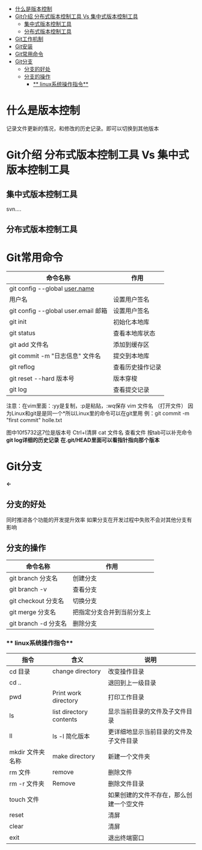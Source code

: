 - [什么是版本控制](https://note.youdao.com/md/#%E4%BB%80%E4%B9%88%E6%98%AF%E7%89%88%E6%9C%AC%E6%8E%A7%E5%88%B6)
- [Git介绍 分布式版本控制工具 Vs 集中式版本控制工具](https://note.youdao.com/md/#git%E4%BB%8B%E7%BB%8D-%E5%88%86%E5%B8%83%E5%BC%8F%E7%89%88%E6%9C%AC%E6%8E%A7%E5%88%B6%E5%B7%A5%E5%85%B7-vs-%E9%9B%86%E4%B8%AD%E5%BC%8F%E7%89%88%E6%9C%AC%E6%8E%A7%E5%88%B6%E5%B7%A5%E5%85%B7)
   - [集中式版本控制工具](https://note.youdao.com/md/#%E9%9B%86%E4%B8%AD%E5%BC%8F%E7%89%88%E6%9C%AC%E6%8E%A7%E5%88%B6%E5%B7%A5%E5%85%B7)
   - [分布式版本控制工具](https://note.youdao.com/md/#%E5%88%86%E5%B8%83%E5%BC%8F%E7%89%88%E6%9C%AC%E6%8E%A7%E5%88%B6%E5%B7%A5%E5%85%B7)
- [Git工作机制](https://note.youdao.com/md/#git%E5%B7%A5%E4%BD%9C%E6%9C%BA%E5%88%B6)
- [Git安装](https://note.youdao.com/md/#git%E5%AE%89%E8%A3%85)
- [Git常用命令](https://note.youdao.com/md/#git%E5%B8%B8%E7%94%A8%E5%91%BD%E4%BB%A4)
- [Git分支](https://note.youdao.com/md/#git%E5%88%86%E6%94%AF)
   - [分支的好处](https://note.youdao.com/md/#%E5%88%86%E6%94%AF%E7%9A%84%E5%A5%BD%E5%A4%84)
   - [分支的操作](https://note.youdao.com/md/#%E5%88%86%E6%94%AF%E7%9A%84%E6%93%8D%E4%BD%9C)
      - [** linux系统操作指令**](https://note.youdao.com/md/#linux%E7%B3%BB%E7%BB%9F%E6%93%8D%E4%BD%9C%E6%8C%87%E4%BB%A4)
# 什么是版本控制
记录文件更新的情况，和修改的历史记录。即可以切换到其他版本
# Git介绍 分布式版本控制工具 Vs 集中式版本控制工具
## 集中式版本控制工具
svn....
## 分布式版本控制工具

# Git常用命令
| **命令名称** | **作用** |
| --- | --- |
| git config --global [user.name](http://user.name/)
 用户名 | 设置用户签名 |
| git config --global user.email 邮箱 | 设置用户签名 |
| git init | 初始化本地库 |
| git status | 查看本地库状态 |
| git add 文件名 | 添加到缓存区 |
| git commit -m "日志信息" 文件名 | 提交到本地库 |
| git reflog | 查看历史操作记录 |
| git reset --hard 版本号 | 版本穿梭 |
| git log | 查看提交记录 |

注意：在vim里面：:yy是复制，:p是粘贴，:wq保存
vim 文件名 （打开文件）
因为Linux和git是是同一个*所以Linux里的命令可以在git里用
例：git commit -m "first commit" holle.txt

图中10f5732这7位是版本号
Ctrl+l清屏
cat 文件名 查看文件
按tab可以补充命令
**git log详细的历史记录**
**在.git/HEAD里面可以看指针指向那个版本**

# Git分支

**←**
## 分支的好处
同时推进各个功能的开发提升效率
如果分支在开发过程中失败不会对其他分支有影响
## 分支的操作
| **命令名称** | **作用** |
| --- | --- |
| git branch 分支名 | 创建分支 |
| git branch -v | 查看分支 |
| git checkout 分支名 | 切换分支 |
| git merge 分支名 | 把指定分支合并到当前分支上 |
| git branch -d 分支名 | 删除分支 |

### ** linux系统操作指令**
| **指令** | **含义** | **说明** |
| --- | --- | --- |
| cd 目录 | change directory | 改变操作目录 |
| cd .. |  | 退回到上一级目录 |
| pwd | Print work directory | 打印工作目录 |
| ls | list directory contents | 显示当前目录的文件及子文件目录 |
| ll | ls -l 简化版本 | 更详细地显示当前目录的文件及子文件目录 |
| mkdir 文件夹名称 | make directory | 新建一个文件夹 |
| rm 文件 | remove | 删除文件 |
| rm -r 文件夹 | Remove | 删除文件目录 |
| touch 文件 |  | 如果创建的文件不存在，那么创建一个空文件 |
| reset |  | 清屏 |
| clear |  | 清屏 |
| exit |  | 退出终端窗口 |

